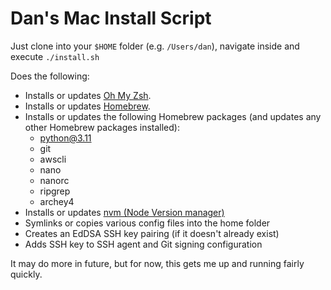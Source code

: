 # Dan's Mac Install Script

Just clone into your `$HOME` folder (e.g. `/Users/dan`), navigate inside and execute `./install.sh`

Does the following:

- Installs or updates [Oh My Zsh](https://ohmyz.sh/).
- Installs or updates [Homebrew](https://brew.sh/).
- Installs or updates the following Homebrew packages (and updates any other Homebrew packages installed):
  - python@3.11
  - git
  - awscli
  - nano
  - nanorc
  - ripgrep
  - archey4
- Installs or updates [nvm (Node Version manager)](https://github.com/nvm-sh/nvm)
- Symlinks or copies various config files into the home folder
- Creates an EdDSA SSH key pairing (if it doesn't already exist)
- Adds SSH key to SSH agent and Git signing configuration

It may do more in future, but for now, this gets me up and running fairly quickly.
